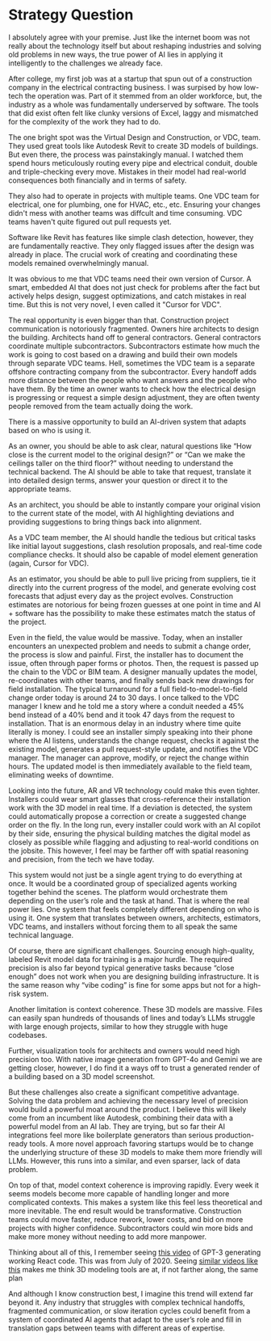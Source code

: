 # Strategy Question

I absolutely agree with your premise. Just like the internet boom was not really about the technology itself but about reshaping industries and solving old problems in new ways, the true power of AI lies in applying it intelligently to the challenges we already face.

After college, my first job was at a startup that spun out of a construction company in the electrical contracting business. I was surpised by how low-tech the operation was. Part of it stemmed from an older workforce, but, the industry as a whole was fundamentally underserved by software. The tools that did exist often felt like clunky versions of Excel, laggy and mismatched for the complexity of the work they had to do.

The one bright spot was the Virtual Design and Construction, or VDC, team. They used great tools like Autodesk Revit to create 3D models of buildings. But even there, the process was painstakingly manual. I watched them spend hours meticulously routing every pipe and electrical conduit, double and triple-checking every move. Mistakes in their model had real-world consequences both financially and in terms of safety.

They also had to operate in projects with multiple teams. One VDC team for electrical, one for plumbing, one for HVAC, etc., etc. Ensuring your changes didn't mess with another teams was diffcult and time consuming. VDC teams haven't quite figured out pull requests yet.

Software like Revit has features like simple clash detection, however, they are fundamentally reactive. They only flagged issues after the design was already in place. The crucial work of creating and coordinating these models remained overwhelmingly manual.

It was obvious to me that VDC teams need their own version of Cursor. A smart, embedded AI that does not just check for problems after the fact but actively helps design, suggest optimizations, and catch mistakes in real time. But this is not very novel, I even called it "Cursor for VDC".

The real opportunity is even bigger than that. Construction project communication is notoriously fragmented. Owners hire architects to design the building. Architects hand off to general contractors. General contractors coordinate multiple subcontractors. Subcontractors estimate how much the work is going to cost based on a drawing and build their own models through separate VDC teams. Hell, sometimes the VDC team is a separate offshore contracting company from the subcontractor. Every handoff adds more distance between the people who want answers and the people who have them. By the time an owner wants to check how the electrical design is progressing or request a simple design adjustment, they are often twenty people removed from the team actually doing the work.

There is a massive opportunity to build an AI-driven system that adapts based on who is using it.

As an owner, you should be able to ask clear, natural questions like “How close is the current model to the original design?” or “Can we make the ceilings taller on the third floor?” without needing to understand the technical backend. The AI should be able to take that request, translate it into detailed design terms, answer your question or direct it to the appropriate teams.

As an architect, you should be able to instantly compare your original vision to the current state of the model, with AI highlighting deviations and providing suggestions to bring things back into alignment.

As a VDC team member, the AI should handle the tedious but critical tasks like initial layout suggestions, clash resolution proposals, and real-time code compliance checks. It should also be capable of model element generation (again, Cursor for VDC).

As an estimator, you should be able to pull live pricing from suppliers, tie it directly into the current progress of the model, and generate evolving cost forecasts that adjust every day as the project evolves. Construction estimates are notorious for being frozen guesses at one point in time and AI + software has the possibility to make these estimates match the status of the project.

Even in the field, the value would be massive. Today, when an installer encounters an unexpected problem and needs to submit a change order, the process is slow and painful. First, the installer has to document the issue, often through paper forms or photos. Then, the request is passed up the chain to the VDC or BIM team. A designer manually updates the model, re-coordinates with other teams, and finally sends back new drawings for field installation. The typical turnaround for a full field-to-model-to-field change order today is around 24 to 30 days. I once talked to the VDC manager I knew and he told me a story where a conduit needed a 45% bend instead of a 40% bend and it took 47 days from the request to installation. That is an enormous delay in an industry where time quite literally is money. I could see an installer simply speaking into their phone where the AI listens, understands the change request, checks it against the existing model, generates a pull request-style update, and notifies the VDC manager. The manager can approve, modify, or reject the change within hours. The updated model is then immediately available to the field team, eliminating weeks of downtime.

Looking into the future, AR and VR technology could make this even tighter. Installers could wear smart glasses that cross-reference their installation work with the 3D model in real time. If a deviation is detected, the system could automatically propose a correction or create a suggested change order on the fly. In the long run, every installer could work with an AI copilot by their side, ensuring the physical building matches the digital model as closely as possible while flagging and adjusting to real-world conditions on the jobsite. This however, I feel may be farther off with spatial reasoning and precision, from the tech we have today.

This system would not just be a single agent trying to do everything at once. It would be a coordinated group of specialized agents working together behind the scenes. The platform would orchestrate them depending on the user’s role and the task at hand. That is where the real power lies. One system that feels completely different depending on who is using it. One system that translates between owners, architects, estimators, VDC teams, and installers without forcing them to all speak the same technical language.

Of course, there are significant challenges. Sourcing enough high-quality, labeled Revit model data for training is a major hurdle. The required precision is also far beyond typical generative tasks because “close enough” does not work when you are designing building infrastructure. It is the same reason why “vibe coding” is fine for some apps but not for a high-risk system.

Another limitation is context coherence. These 3D models are massive. Files can easily span hundreds of thousands of lines and today’s LLMs struggle with large enough projects, similar to how they struggle with huge codebases.

Further, visualization tools for architects and owners would need high precision too. With native image generation from GPT-4o and Gemini we are getting closer, however, I do find it a ways off to trust a generated render of a building based on a 3D model screenshot.

But these challenges also create a significant competitive advantage. Solving the data problem and achieving the necessary level of precision would build a powerful moat around the product. I believe this will likely come from an incumbent like Autodesk, combining their data with a powerful model from an AI lab. They are trying, but so far their AI integrations feel more like boilerplate generators than serious production-ready tools. A more novel approach favoring startups would be to change the underlying structure of these 3D models to make them more friendly will LLMs. However, this runs into a similar, and even sparser, lack of data problem.

On top of that, model context coherence is improving rapidly. Every week it seems models become more capable of handling longer and more complicated contexts. This makes a system like this feel less theoretical and more inevitable. The end result would be transformative. Construction teams could move faster, reduce rework, lower costs, and bid on more projects with higher confidence. Subcontractors could win more bids and make more money without needing to add more manpower.

Thinking about all of this, I remember seeing [this video](https://x.com/sharifshameem/status/1284095222939451393) of GPT-3 generating working React code. This was from July of 2020. Seeing [similar videos like this](https://x.com/aaditsh/status/1912439645423522233) makes me think 3D modeling tools are at, if not farther along, the same plan

And although I know construction best, I imagine this trend will extend far beyond it. Any industry that struggles with complex technical handoffs, fragmented communication, or slow iteration cycles could benefit from a system of coordinated AI agents that adapt to the user’s role and fill in translation gaps between teams with different areas of expertise.
